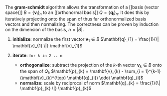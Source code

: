 
The **gram-schmidt** algorithm allows the transformation of a [[basis (vector space)]] $B = \{ \mathbf{v}_{i} \}_{n}$ to an [[orthonormal basis]] $Q = \{ \mathbf{q}_{i} \}_{n}$. It does this by iteratively projecting onto the span of thus far orthonormalized basis vectors and then normalizing. The correctness can be proven by induction on the dimension of the basis, $n = |B|$.

1. **initialize**: normalize the first vector $\mathbf{v}_{1} \in B$
	$\mathbf{q}_{1} = \frac{1}{\| \mathbf{v}_{1} \|} \mathbf{v}_{1}$

2. **iterate**: `for k in 2 .. n`
	- **orthogonalize**: subtract the projection of the $k$-th vector $\mathbf{v}_{k} \in B$ onto the span of $Q_{k}$
		$\mathbf{p}_{k} = \mathbf{v}_{k} - \sum_{i = 1}^{k-1} (\mathbf{v}_{k}^{\top} \mathbf{q}_{i}) \cdot \mathbf{q}_{i}$
	- **normalize**: scale by reciprocal of norm
		$\mathbf{q}_{k} = \frac{1}{\| \mathbf{p}_{k} \|} \mathbf{p}_{k}$

